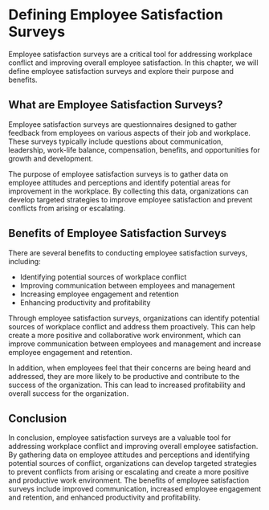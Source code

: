 # Defining Employee Satisfaction Surveys

Employee satisfaction surveys are a critical tool for addressing workplace conflict and improving overall employee satisfaction. In this chapter, we will define employee satisfaction surveys and explore their purpose and benefits.

What are Employee Satisfaction Surveys?
---------------------------------------

Employee satisfaction surveys are questionnaires designed to gather feedback from employees on various aspects of their job and workplace. These surveys typically include questions about communication, leadership, work-life balance, compensation, benefits, and opportunities for growth and development.

The purpose of employee satisfaction surveys is to gather data on employee attitudes and perceptions and identify potential areas for improvement in the workplace. By collecting this data, organizations can develop targeted strategies to improve employee satisfaction and prevent conflicts from arising or escalating.

Benefits of Employee Satisfaction Surveys
-----------------------------------------

There are several benefits to conducting employee satisfaction surveys, including:

* Identifying potential sources of workplace conflict
* Improving communication between employees and management
* Increasing employee engagement and retention
* Enhancing productivity and profitability

Through employee satisfaction surveys, organizations can identify potential sources of workplace conflict and address them proactively. This can help create a more positive and collaborative work environment, which can improve communication between employees and management and increase employee engagement and retention.

In addition, when employees feel that their concerns are being heard and addressed, they are more likely to be productive and contribute to the success of the organization. This can lead to increased profitability and overall success for the organization.

Conclusion
----------

In conclusion, employee satisfaction surveys are a valuable tool for addressing workplace conflict and improving overall employee satisfaction. By gathering data on employee attitudes and perceptions and identifying potential sources of conflict, organizations can develop targeted strategies to prevent conflicts from arising or escalating and create a more positive and productive work environment. The benefits of employee satisfaction surveys include improved communication, increased employee engagement and retention, and enhanced productivity and profitability.
